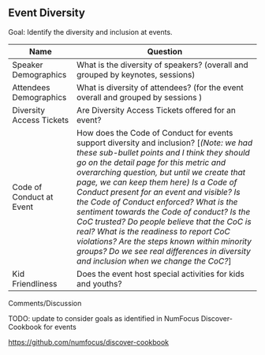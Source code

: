 ## Event Diversity

Goal: Identify the diversity and inclusion at events.

Name | Question
--- | ---
Speaker Demographics | What is the diversity of speakers? (overall and grouped by keynotes, sessions)
Attendees Demographics | What is diversity of attendees? (for the event overall and grouped by sessions )
Diversity Access Tickets | Are Diversity Access Tickets offered for an event?
Code of Conduct at Event | How does the Code of Conduct for events support diversity and inclusion? [*(Note: we had these sub-bullet points and I think they should go on the detail page for this metric and overarching question, but until we create that page, we can keep them here) Is a Code of Conduct present for an event and visible? Is the Code of Conduct enforced? What is the sentiment towards the Code of conduct? Is the CoC trusted? Do people believe that the CoC is real? What is the readiness to report CoC violations? Are the steps known within minority groups? Do we see real differences in diversity and inclusion when we change the CoC?*]
Kid Friendliness | Does the event host special activities for kids and youths?


Comments/Discussion

TODO: update to consider goals as identified in NumFocus Discover-Cookbook for events

https://github.com/numfocus/discover-cookbook
